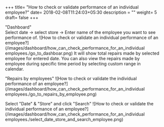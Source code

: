 +++
title= "How to check or validate performance of an individual employee?"
date= 2018-02-08T11:24:03+05:30
description = ""
weight= 5
draft= false
+++

"Dashboard"   
Select date -> select store  -> Enter name of the employee you want to see performance of. 
![How to check or validate an individual performance of an employee?](/images/dashboard/how_can_check_performance_for_an_individual employees./go_to_dashboar.png)
It will show total repairs made by selected employee for entered date. You can also view the repairs made by employee during specific time period by selecting custom range in calendar.

"Repairs by employees"
![How to check or validate the individual performance of an employee?](/images/dashboard/how_can_check_performance_for_an_individual employees./go_to_repairs_by_employee.png)


Select "Date" & "Store" and click "Search"
![How to check or validate the individual performance of an employee?](/images/dashboard/how_can_check_performance_for_an_individual employees./select_date_store_and_search_employee.png)